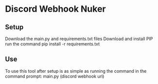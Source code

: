 # Discord Webhook Nuker

## Setup
Download the main.py and requirements.txt files
Download and install PIP
run the command pip install -r requirements.txt

## Use
To use this tool after setup is as simple as running the command in the command prompt: main.py (discord webhook url)
